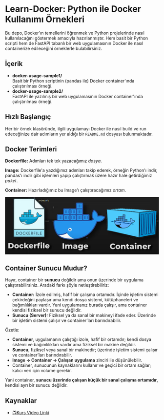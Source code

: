 # Learn-Docker: Python ile Docker Kullanımı Örnekleri

Bu depo, Docker'ın temellerini öğrenmek ve Python projelerinde nasıl kullanılacağını göstermek amacıyla hazırlanmıştır. Hem basit bir Python scripti hem de FastAPI tabanlı bir web uygulamasının Docker ile nasıl containerize edileceğini örneklerle bulabilirsiniz.

## İçerik

- **docker-usage-sample1/**  
  Basit bir Python scriptinin (pandas ile) Docker container'ında çalıştırılması örneği.
- **docker-usage-sample2/**  
  FastAPI ile yazılmış bir web uygulamasının Docker container'ında çalıştırılması örneği.

## Hızlı Başlangıç

Her bir örnek klasöründe, ilgili uygulamayı Docker ile nasıl build ve run edeceğinize dair adımların yer aldığı bir `README.md` dosyası bulunmaktadır.

## Docker Terimleri

**Dockerfile:** Adımları tek tek yazacağımız *dosya*.

**Image:** Dockerfile'a yazdığımız adımları takip ederek, örneğin Python'ı indir, pandas'ı indir gibi işlemleri yapıp çalıştırmak üzere hazır hale getirdiğimiz *paket*.

**Container:** Hazırladığımız bu Image'ı çalıştıracağımız *ortam*.

![Docker](docker.png)

## Container Sunucu Mudur?

Hayır, container bir **sunucu** değildir ama onun üzerinde bir uygulama çalıştırabilirsiniz. Aradaki farkı şöyle netleştirebiliriz:

* **Container:** İzole edilmiş, hafif bir çalışma ortamıdır. İçinde işletim sistemi çekirdeğini paylaşır ama kendi dosya sistemi, kütüphaneleri ve bağımlılıkları vardır. Yani uygulamanız burada çalışır, ama container kendisi fiziksel bir sunucu değildir.
* **Sunucu (Server):** Fiziksel ya da sanal bir makineyi ifade eder. Üzerinde bir işletim sistemi çalışır ve container’ları barındırabilir.

Özetle:

* **Container**, uygulamanın çalıştığı izole, hafif bir ortamdır; kendi dosya sistemi ve bağımlılıkları vardır ama fiziksel bir makine değildir.
* **Sunucu**, fiziksel veya sanal bir makinedir; üzerinde işletim sistemi çalışır ve container’ları barındırabilir.
* **Image → Container → Çalışan uygulama** zinciri ile düşünülebilir.
* Container, sunucunun kaynaklarını kullanır ve geçici bir ortam sağlar; kalıcı veri için volume gerekir.

Yani container, **sunucu üzerinde çalışan küçük bir sanal çalışma ortamıdır**, kendisi ayrı bir sunucu değildir.

## Kaynaklar

- [📺Kurs Video Linki](https://www.youtube.com/watch?v=ISdxKNCftKs)
